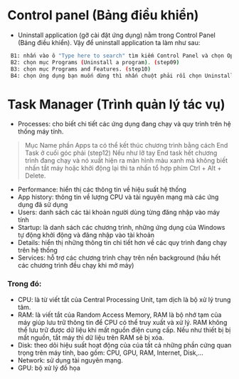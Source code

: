 # Control panel (Bảng điều khiển)

- Uninstall application (gỡ cài đặt ứng dụng) nằm trong Control Panel (Bảng điều khiển). Vậy để uninstall application ta làm như sau:

``` bash
 B1: nhấn vào ô "Type here to search" tìm kiếm Control Panel và chọn Open để mở Control panel. (step08)
 B2: chọn mục Programs (Uninstall a program). (step09)
 B3: chọn mục Programs and Features. (step10)
 B4: chọn ứng dụng bạn muốn dừng thì nhấn chuột phải rồi chọn Uninstall. (step11)
```

# Task Manager (Trình quản lý tác vụ)

- Processes: cho biết chi tiết các ứng dụng đang chạy và quy trình trên hệ thống máy tính.

> Mục Name phần Apps ta có thể kết thúc chương trình bằng cách End Task ở cuối góc phải (step12)
Nếu như lỡ tay End task hết chương trình đang chạy và nó xuất hiện ra màn hình màu xanh mà không biết nhấn tắt máy hoặc khởi động lại thì ta nhấn tổ hợp phím Ctrl + Alt + Delete.

- Performance: hiển thị các thông tin về hiệu suất hệ thống 
- App history: thông tin về lượng CPU và tài nguyên mạng mà các ứng dụng đã sử dụng
- Users: danh sách các tài khoản người dùng từng đăng nhập vào máy tính
- Startup: là danh sách các chương trình, những ứng dụng của Windows tự động khởi động và đăng nhập vào tài khoản
- Details: hiển thị những thông tin chi tiết hơn về các quy trình đang chạy trên hệ thống
- Services: hỗ trợ các chương trình chạy trên nền background (hầu hết các chương trình đều chạy khi mở máy)

### Trong đó: 

+ CPU: là từ viết tắt của Central Processing Unit, tạm dịch là bộ xử lý trung tâm. 
+ RAM: là viết tắt của Random Access Memory, RAM là bộ nhớ tạm của máy giúp lưu trữ thông tin để CPU có thể truy xuất và
xử lý. RAM không thể lưu trữ được dữ liệu khi mất nguồn điện cung cấp. Nếu như thiết bị bị mất nguồn, tắt máy thì dữ liệu 
trên RAM sẽ bị xóa.
+ Disk: theo dõi hiệu suất hoạt động của của tất cả những phần cứng quan trọng trên máy tính, bao gồm: CPU, GPU, RAM,
Internet, Disk,…
+ Network: sử dụng tài nguyên mạng.
+ GPU: bộ xử lý đồ họa 


